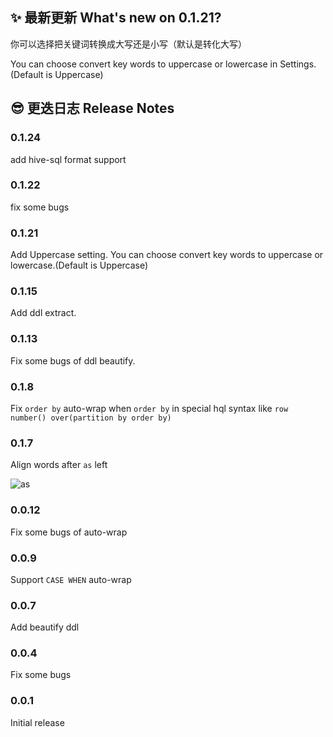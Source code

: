 
## ✨ 最新更新 What's new on 0.1.21?

你可以选择把关键词转换成大写还是小写（默认是转化大写）

You can choose convert key words to uppercase or lowercase in Settings.(Default is Uppercase)

## 😎 更迭日志 Release Notes 

### 0.1.24

add hive-sql format support

### 0.1.22

fix some bugs

### 0.1.21

Add Uppercase setting. You can choose convert key words to uppercase or lowercase.(Default is Uppercase)

### 0.1.15

Add ddl extract.

### 0.1.13

Fix some bugs of ddl beautify.

### 0.1.8

Fix `order by` auto-wrap when `order by` in special hql syntax like `row number() over(partition by order by)`

### 0.1.7

Align words after `as` left

![as](https://clarkyu1993.coding.net/p/tuku/d/pic/git/raw/master/as.gif?raw=true)

### 0.0.12
Fix some bugs of auto-wrap

### 0.0.9
Support `CASE WHEN` auto-wrap

### 0.0.7
Add beautify ddl

### 0.0.4

Fix some bugs

### 0.0.1

Initial release
















